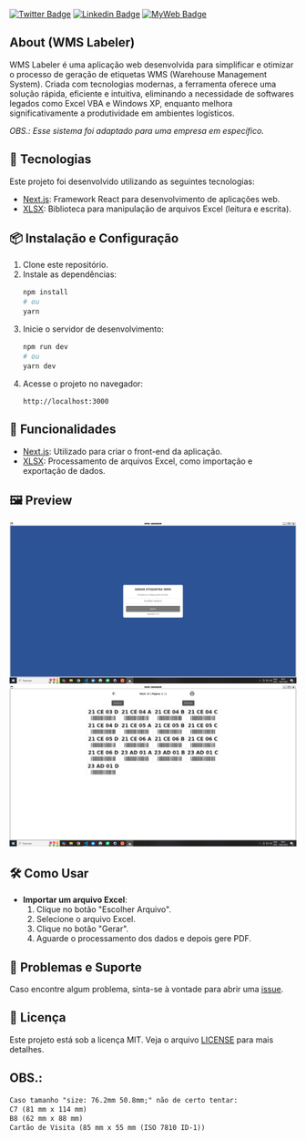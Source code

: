[![Twitter Badge](https://img.shields.io/badge/-@t__h__e__u-1ca0f1?style=flat-square&labelColor=1ca0f1&logo=twitter&logoColor=white&link=https://twitter.com/t_h_e_u)](https://twitter.com/t_h_e_u)
[![Linkedin Badge](https://img.shields.io/badge/-matheusgbatista-blue?style=flat-square&logo=Linkedin&logoColor=white&link=https://www.linkedin.com/in/matheusgbatista-3392bb153/)](https://www.linkedin.com/in/matheusgbatista/)
[![MyWeb Badge](https://img.shields.io/badge/-t--heu.github.io-333?style=flat-square&link=https://t-heu.github.io/)](https://t-heu.github.io)

## About (WMS Labeler)

WMS Labeler é uma aplicação web desenvolvida para simplificar e otimizar o processo de geração de etiquetas WMS (Warehouse Management System). Criada com tecnologias modernas, a ferramenta oferece uma solução rápida, eficiente e intuitiva, eliminando a necessidade de softwares legados como Excel VBA e Windows XP, enquanto melhora significativamente a produtividade em ambientes logísticos.

_OBS.: Esse sistema foi adaptado para uma empresa em específico._

## 🚀 Tecnologias

Este projeto foi desenvolvido utilizando as seguintes tecnologias:

- [Next.js](https://nextjs.org/docs): Framework React para desenvolvimento de aplicações web.
- [XLSX](https://sheetjs.com/): Biblioteca para manipulação de arquivos Excel (leitura e escrita).

## 📦 Instalação e Configuração

1. Clone este repositório.
2. Instale as dependências:
   ```bash
   npm install
   # ou
   yarn
   ```
3. Inicie o servidor de desenvolvimento:
   ```bash
   npm run dev
   # ou
   yarn dev
   ```
4. Acesse o projeto no navegador:
   ```
   http://localhost:3000
   ```

## 📝 Funcionalidades

- [Next.js](https://nextjs.org/docs): Utilizado para criar o front-end da aplicação.
- [XLSX](sheetjs.com/): Processamento de arquivos Excel, como importação e exportação de dados.

## 🖼️ Preview
![alt text](docs/image1.png "Scree Home")
![alt text](docs/image2.png "Screen Tag")

## 🛠️ Como Usar

- **Importar um arquivo Excel**:
  1. Clique no botão "Escolher Arquivo".
  2. Selecione o arquivo Excel.
  3. Clique no botão "Gerar".
  4. Aguarde o processamento dos dados e depois gere PDF.

## 🐛 Problemas e Suporte

Caso encontre algum problema, sinta-se à vontade para abrir uma [issue](https://github.com/t-heu/seu-repositorio/issues).

## 📄 Licença

Este projeto está sob a licença MIT. Veja o arquivo [LICENSE](LICENSE) para mais detalhes.

## OBS.:

```
Caso tamanho "size: 76.2mm 50.8mm;" não de certo tentar:
C7 (81 mm x 114 mm)
B8 (62 mm x 88 mm)
Cartão de Visita (85 mm x 55 mm (ISO 7810 ID-1))
```